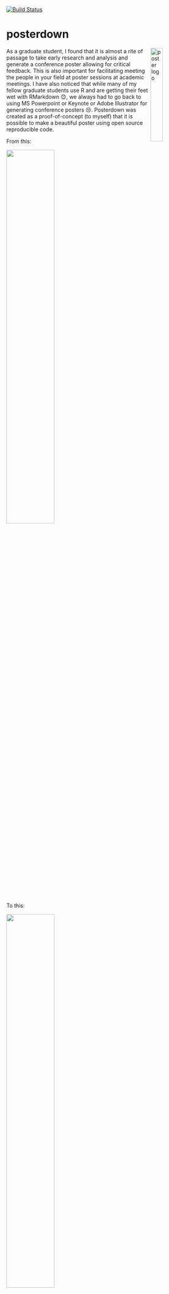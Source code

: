 [![Build Status](https://travis-ci.com/brentthorne/posterdown.svg?branch=daily-dev)](https://travis-ci.com/brentthorne/posterdown)

# posterdown

<img src="Images/posterdown_hexlogo1.png" alt="poster logo" align="right" width = "25%" height="25%"/>

As a graduate student, I found that it is almost a rite of passage to take early research and analysis and generate a conference poster allowing for critical feedback. This is also important for facilitating meeting the people in your field at poster sessions at academic meetings. I have also noticed that while many of my fellow graduate students use R and are getting their feet wet with RMarkdown :blush:, we always had to go back to using MS Powerpoint or Keynote or Adobe Illustrator for generating conference posters :unamused:. Posterdown was created as a proof-of-concept (to myself) that it is possible to make a beautiful poster using open source reproducible code.

From this:

<img src="Images/code_pic.png" width="50%" height="50%">

To this:

<img src="Images/example_poster1.png" width="50%" height="50%">


Please feel free to give me feedback or requests for changes in the [issues](https://github.com/brentthorne/posterdown/issues) page. I am currently finishing up my Master's degree so I will have limited time to work on updating this package in the next few months but nevertheless I will do what I can! :smile: 

## Installation

You can install and use **posterdown** from github using the `devtools` package as seen below.

```r

devtools::install_github("brentthorne/posterdown")

```

### Instructions if you have never used RMarkdown

1. Install `devtools` package

    ```r
    install.packages("devtools")
    ```

2. Install `posterdown` from github repo

    ```r
    devtools::install_github("brentthorne/posterdown")
    ```

3. Install `tinytex`Latex libraries:

    ```r
    tinytex::install_tinytex()
    ```

    _**NOTE** This will take some time to load the LaTex Packages but is the best option (in my opinion) for keeping your Latex library as small as possible. After the first download of these libraries you will not need to do this again. To confirm that Tinytex is properly installed use: `tinytex:::is_tinytex()` and you should get a value of `TRUE` in the console._
    
    _**NOTE** If you have conflicting versions of Latex (i.e. tinytex and MacTex), you could have problems rendering your poster. You may need to uninstall all versions, then start over by installing posterdown and tinytex from scratch._ 

## Overview

The **posterdown** package provides a familiar workflow for those used to working in [RMarkdown](https://rmarkdown.rstudio.com/). This package is currently focused on a single template called **posterdown_pdf** which is by default a 38in (H) x 45in (W) poster template but does allow for custom sizing, section headers, and colour options.

## Using posterdown from RStudio

To use **posterdown** from RStudio:

1. Install the latest [RStudio](http://www.rstudio.com/products/rstudio/download/).

2. Install the **posterdown** package: 

    ```r    
    devtools::install_github("brentthorne/posterdown")
    ```
    
3. Use the **File / New File / R Markdown.. / From Template / Posterdown PDF** dialog pathway to create a conference poster from the _Posterdown PDF_ template provided.

    ![New R Markdown](Images/posterdown_picture.png)

    _**NOTE** If you do not see the **Posterdown PDF** template in this dialogue box, restart the R session or close and re-open RStudio._

## Customization

Posterdown uses Latex to generate the PDF poster but more specifically it uses the [Memoir Latex](http://texdoc.net/texmf-dist/doc/latex/memoir/memman.pdf) class. Memoir was chosen for its flexibility in page sizing as well as its thorough documentation. I am fairly new to the world of Latex, and found this class to have a reasonable amount of customization available, at least for my skill level. If there are any users who think there may be better options for down the road I am more than willing to listen! 

YAML header options have been created to provide more freedom in design (i.e. colours, number of columns, and sizing) to fit a wide variety of requirements. Here are the default YAML options found in the `.Rmd` file:

### Poster Size & Default Font

|     Option    | Description |
|---------------|-------------|
| `poster_height` | Height of the final poster output. Units can be: "in", "mm", "cm" |
| `poster_width` | Width of the final poster output. Units can be: "in", "mm", "cm" |
| `font_family` | Selects the font family to be used on the poster. In the future I will try to implement multiple font families for various components of the poster (such as different fonts for the title versus the main body text).  For now, only standard Latex fonts are available, see [here](https://www.overleaf.com/learn/latex/Font_typefaces) for a list of possible options.|
| `font_size` | Represents the point value for `\normaltextsize` in latex. All other font sizes are adjusted from this baseline. For example, if the title in the skeleton document is given the Latex command `\Huge`, meaning that the title text will be "huge" relative to the `font_size` chosen. See [Here](https://www.overleaf.com/learn/latex/Font_sizes,_families,_and_styles) for a useful resource for a better understanding of the Latex text sizing options.|

### Title Box Options

#### Essential Information

|     Option    | Description |
|---------------|-------------|
| `title` | Poster title, acts as you would expect from RMarkdown. You can add line breaks in your title with \\break. |
| `author` | List of authors which (as of now) only has true support for a single author, however I have provided a hacky way to have many authors until I can find the time to figure out how to implement something like the [rticles](https://github.com/rstudio/rticles/blob/master/inst/rmarkdown/templates/mdpi_article/skeleton/skeleton.Rmd) packages does|
| `affiliation` | Author affiliations, which just as the `author` section is currently a hacky version of what I would ultimately like to produce. |

#### Style & Formatting

|     Option    | Description |
|---------------|-------------|
| `titlebox_bgcol` | Colour of the background for the Title Box area of the poster.|
| `titlebox_bordercol` | Colour of the border for the Title Box area of the poster.|
| `titlebox_shape` | Shape of the corners for the Title box (Options include: `south` or `uphill`. For all corners to be sharp use the option `"all"`. For more options please see the **[tcolorbox manual](https://mirror.hmc.edu/ctan/macros/latex/contrib/tcolorbox/tcolorbox.pdf)** and search for "sharp corners", **HINT** there are LOTS of options there :smile: . |
| `titlebox_borderwidth` | Width of the Top Title Box border. |
| `title_textcol` | Colour of the titlebox title text (AKA your title). |
| `author_textcol` | Colour of the author text. |
| `affiliation_textcol` | Colour of the affiliation text. |
| `title_textsize`| Title font size. Sizes can be one of: "tiny", "scriptsize", "footnotesize", "small", "normalsize", "large", "Large", "LARGE", "huge" or "Huge", see `font_size` above for more information.
| `author_textsize`| Author list font size
| `affiliation_textsize`| Affiliations list font size

#### Adding Logos

| `logoleft_name` | Name of the image file you want to use for the logo to the **left**. |
| `logoleft_width` | Width of the image you chose (**Note**: The height will adjust automatically based on the width to avoid distortion :smile:) |
| `logoleft_xshift` | Value to move the image along the x-axis based on the anchor being the **left** bottom corner. |
| `logoleft_yshift` | Value to move the image along the y-axis based on the anchor being the **left** bottom corner. |
| `logoright_name` | Name of the image file you want to use for the logo to the **right**. |
| `logoright_width` | Width of the image you chose (**Note**: The height will adjust automatically based on the width to avoid distortion :smile:) |
| `logoright_xshift` | Value to move the image along the x-axis based on the anchor being the **right** bottom corner. |
| `logoright_yshift` | Value to move the image along the y-axis based on the anchor being the **right** bottom corner. |

### Poster Body Options

| `body_bgcol`| Background colour of the poster's main body. |
| `body_textsize`| Font size of the poster's main paragraphs from the body. |
| `body_textcol` | Colour of the main body text. |
| `column_numbers` | Number of columns you wish for the poster to have in the main section of the poster. |
| `column_margins` | Spcaing between each column as well as the edge of the poster.|
| `columnline_col` | Colour of the line which divides each column in the poster. |

#### Section Title Styling

|     Option    | Description |
|---------------|-------------|
| `sectitle_textcol` | Colour of the Section Title Text. |
| `sectitle_bgcol` | Colour of the section title box. |
| `sectitle_bordercol` | Colour of the border around the section text box. |
| `sectitle_borderwidth` | Thickness of the section title box border. |
| `sectitle_boxshape` | Shape of the corners for the section title box (Options include: `south` or `uphill`. For all corners to be sharp use the option `"all"`. For more options please see the **[tcolorbox manual](https://mirror.hmc.edu/ctan/macros/latex/contrib/tcolorbox/tcolorbox.pdf)** and search for "sharp corners", **HINT** there are LOTS of options there :smile: . |

### Bibliography Options

|     Option    | Description |
|---------------|-------------|
| `bibliography` | Name of the `.bib`. file which you are using to source material. As of right now only `biblatex` is working but I intend to add support of `natbib` which is my preference.
| `bibliography_spacing` | Sets the mutiplier for line spacing between bibliography entries, default value is `0.8`. Useful if you need to squeeze more space from somewhere.
| `bibliography_textsize`| Bibliography font size |

### Other

| `cite_col` | Colour of the citation link elements when using `biblatex`. |
| `url_col` | Colour of URL links specifically. |
| `link_col` | Colour of in-document links (example would be referencing a Figure or a Table). |
| `footnote_textcol` | Colour of the footnote text. |
| `output` | For generating `posterdown_pdf`, in the future other poster designs or templates may be made for this package and thus this option in the YAML will be more flexible. For now this is the only option. |

## Markdown Customization

As you add content to your RMarkdown file, you will notice that the output pdf will fill in columns from left to right, and from top to bottom within columns. If you have more content for your poster than available space on the default poster, it will spill onto a second page. If this occurs, you can try adding more columns and decreasing the font size (both in the YAML header) to make it work. Or, of course, edit the content to make it shorter. :smile:

## Using posterdown outside of RStudio

1. Install [pandoc](http://pandoc.org) using the [instructions for your platform](https://github.com/rstudio/rmarkdown/blob/master/PANDOC.md).

2. Install the **rmarkdown** and **posterdown** packages:

    ```r
    devtools::install_github("brentthorne/posterdown")
    ```

3. Use the `rmarkdown::draft()` function to create articles:

    ```r
    rmarkdown::draft("MyPoster.Rmd", template = "posterdown_pdf", package = "posterdown")
    ```
    
## To Do List (When Not Writing my Master's Thesis)

- [x] ~~Support for changing the size of the poster~~
- [ ] Support for Natbib
- [ ] Support for nbib from PubMed
- [x] ~~Support for logo placement in the title bar section of poster~~ :tada:
- [ ] Gradient colour options
- [ ] True YAML multi-author/ multi-affiliation support
- [x] Toggle citation section on/off as per user's choice (**KIND OF DONE BUT NEEDS WORK**)
- [x] ~~Make colour options standardized (probably hex colours if possible)~~
- [ ] Allow users to choose colour options from a palette??
- [x] ~~Fill/style Section headings if user wishes~~
